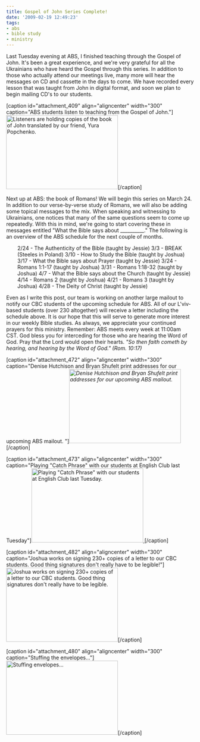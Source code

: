 ```yaml
---
title: Gospel of John Series Complete!
date: '2009-02-19 12:49:23'
tags:
- abs
- bible study
- ministry
---
```


Last Tuesday evening at ABS, I finished teaching through the Gospel of John. It's been a great experience, and we're very grateful for all the Ukrainians who have heard the Gospel through this series. In addition to those who actually attend our meetings live, many more will hear the messages on CD and cassette in the days to come. We have recorded every lesson that was taught from John in digital format, and soon we plan to begin mailing CD's to our students.

[caption id="attachment_409" align="aligncenter" width="300" caption="ABS students listen to teaching from the Gospel of John."]<a href="https://s3.amazonaws.com/content.ofreport.com/2009/02/dsc_4845.jpg"><img class="size-medium wp-image-409" title="dsc_4845" src="https://s3.amazonaws.com/content.ofreport.com/2009/02/dsc_4845-300x199.jpg" alt="Listeners are holding copies of the book of John translated by our friend, Yura Popchenko." width="300" height="199" /></a>[/caption]

<!--more-->Next up at ABS: the book of Romans! We will begin this series on March 24. In addition to our verse-by-verse study of Romans, we will also be adding some topical messages to the mix. When speaking and witnessing to Ukrainians, one notices that many of the same questions seem to come up repeatedly. With this in mind, we're going to start covering these in messages entitled "What the Bible says about __________." The following is an overview of the ABS schedule for the next couple of months.
<p style="padding-left: 30px;">2/24 - The Authenticity of the Bible (taught by Jessie)
3/3 - BREAK (Steeles in Poland)
3/10 - How to Study the Bible (taught by Joshua)
3/17 - What the Bible says about Prayer (taught by Jessie)
3/24 - Romans 1:1-17 (taught by Joshua)
3/31 - Romans 1:18-32 (taught by Joshua)
4/7 - What the Bible says about the Church (taught by Jessie)
4/14 - Romans 2 (taught by Joshua)
4/21 - Romans 3 (taught by Joshua)
4/28 - The Deity of Christ (taught by Jessie)

Even as I write this post, our team is working on another large mailout to notify our CBC students of the upcoming schedule for ABS. All of our L'viv-based students (over 230 altogether) will receive a letter including the schedule above. It is our hope that this will serve to generate more interest in our weekly Bible studies. As always, we appreciate your continued prayers for this ministry. Remember: ABS meets every week at 11:00am CST. God bless you for interceding for those who are hearing the Word of God. Pray that the Lord would open their hearts. *"So then faith cometh by hearing, and hearing by the Word of God." (Rom. 10:17)*

[caption id="attachment_472" align="aligncenter" width="300" caption="Denise Hutchison and Bryan Shufelt print addresses for our upcoming ABS mailout. "]*<a href="https://s3.amazonaws.com/content.ofreport.com/2009/02/dsc_4997.jpg"><img class="size-medium wp-image-472" title="dsc_4997" src="https://s3.amazonaws.com/content.ofreport.com/2009/02/dsc_4997-300x199.jpg" alt="Denise Hutchison and Bryan Shufelt print addresses for our upcoming ABS mailout." width="300" height="199" /></a>*[/caption]

[caption id="attachment_473" align="aligncenter" width="300" caption="Playing &quot;Catch Phrase&quot; with our students at English Club last Tuesday"]<a href="https://s3.amazonaws.com/content.ofreport.com/2009/02/dsc_4991.jpg"><img class="size-medium wp-image-473" title="dsc_4991" src="https://s3.amazonaws.com/content.ofreport.com/2009/02/dsc_4991-300x199.jpg" alt="Playing &quot;Catch Phrase&quot; with our students at English Club last Tuesday." width="300" height="199" />
</a>[/caption]

[caption id="attachment_482" align="aligncenter" width="300" caption="Joshua works on signing 230+ copies of a letter to our CBC students. Good thing signatures don&#39;t really have to be legible!"]<a href="https://s3.amazonaws.com/content.ofreport.com/2009/02/dsc_5003.jpg"><img class="size-medium wp-image-482" title="dsc_5003" src="https://s3.amazonaws.com/content.ofreport.com/2009/02/dsc_5003-300x199.jpg" alt="Joshua works on signing 230+ copies of a letter to our CBC students. Good thing signatures don't really have to be legible." width="300" height="199" /></a>[/caption]

[caption id="attachment_480" align="aligncenter" width="300" caption="Stuffing the envelopes..."]<a href="https://s3.amazonaws.com/content.ofreport.com/2009/02/dsc_5000.jpg"><img class="size-medium wp-image-480" title="dsc_5000" src="https://s3.amazonaws.com/content.ofreport.com/2009/02/dsc_5000-300x199.jpg" alt="Stuffing envelopes..." width="300" height="199" /></a>[/caption]
